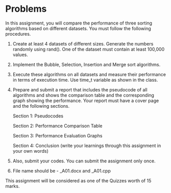 # Problems

In this assignment, you will compare the performance of three sorting algorithms based on different datasets. You must follow the following procedures. 

1. Create at least 4 datasets of different sizes. Generate the numbers randomly using rand(). One of the dataset must contain at least 100,000 values. 

2. Implement the Bubble, Selection, Insertion and Merge sort algorithms.

3. Execute these algorithms on all datasets and measure their performance in terms of execution time. Use time_t variable as shown in the class.

4. Prepare and submit a report that includes the pseudocode of all algorithms and shows the comparison table and the corresponding graph showing the performance. Your report must have a cover page and the following sections.

     Section 1: Pseudocodes

     Section 2: Performance Comparison Table

     Section 3: Performance Evaluation Graphs

     Section 4: Conclusion (write your learnings through this assignment in your own words)

5. Also, submit your codes. You can submit the assignment only once. 

6. File name should be - <your-student-id>_A01.docx and <your-student-id>_A01.cpp 

This assignment will be considered as one of the Quizzes worth of 15 marks.